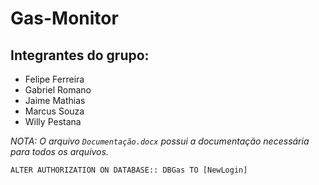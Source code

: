 # Gas-Monitor

## Integrantes do grupo:
- Felipe Ferreira
- Gabriel Romano
- Jaime Mathias
- Marcus Souza
- Willy Pestana

*NOTA: O arquivo `Documentação.docx` possui a documentação necessária para todos os arquivos.*
	
`ALTER AUTHORIZATION ON DATABASE:: DBGas TO [NewLogin]`

